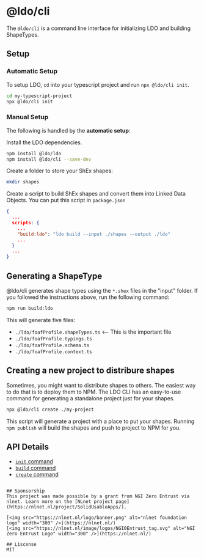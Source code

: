 # @ldo/cli

The `@ldo/cli` is a command line interface for initializing LDO and building ShapeTypes.

## Setup

### Automatic Setup
To setup LDO, `cd` into your typescript project and run `npx @ldo/cli init`.

```bash
cd my-typescript-project
npx @ldo/cli init
```

### Manual Setup
The following is handled by the __automatic setup__:

Install the LDO dependencies.
```bash
npm install @ldo/ldo
npm install @ldo/cli --save-dev
```

Create a folder to store your ShEx shapes:
```bash
mkdir shapes
```

Create a script to build ShEx shapes and convert them into Linked Data Objects. You can put this script in `package.json`
```json
{
  ...
  scripts: {
    ...
    "build:ldo": "ldo build --input ./shapes --output ./ldo"
    ...
  }
  ...
}
```

## Generating a ShapeType

@ldo/cli generates shape types using the `*.shex` files in the "input" folder. If you followed the instructions above, run the following command:

```bash
npm run build:ldo
```

This will generate five files:
 - `./ldo/foafProfile.shapeTypes.ts` <-- This is the important file
 - `./ldo/foafProfile.typings.ts`
 - `./ldo/foafProfile.schema.ts`
 - `./ldo/foafProfile.context.ts`

## Creating a new project to distribure shapes

Sometimes, you might want to distribute shapes to others. The easiest way to do that is to deploy them to NPM. The LDO CLI has an easy-to-use command for generating a standalone project just for your shapes.

```bash
npx @ldo/cli create ./my-project
```

This script will generate a project with a place to put your shapes. Running `npm publish` will build the shapes and push to project to NPM for you.

## API Details
 - [`init` command](https://ldo.js.org/api/cli/init/)
 - [`build` command](https://ldo.js.org/api/cli/build/)
 - [`create` command](https://ldo.js.org/api/cli/create/)
```

## Sponsorship
This project was made possible by a grant from NGI Zero Entrust via nlnet. Learn more on the [NLnet project page](https://nlnet.nl/project/SolidUsableApps/).

[<img src="https://nlnet.nl/logo/banner.png" alt="nlnet foundation logo" width="300" />](https://nlnet.nl/)
[<img src="https://nlnet.nl/image/logos/NGI0Entrust_tag.svg" alt="NGI Zero Entrust Logo" width="300" />](https://nlnet.nl/)

## Liscense
MIT